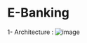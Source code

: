 # E-Banking
1- Architecture : 
![image](https://github.com/Ennia-Fahd/E-Banking/assets/92646945/64673770-a065-40b7-b8e1-459b1eb8c7c4)
